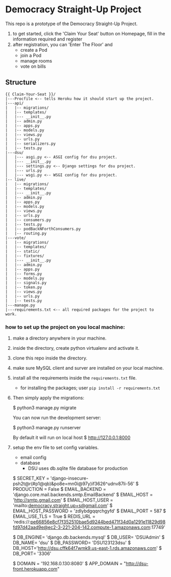 # Democracy Straight-Up Project
This repo is a prototype of the Democracy Straight-Up Project.

1. to get started, click the 'Claim Your Seat' button on Homepage, fill in the information required and register
2. after registration, you can 'Enter The Floor' and
    - create a Pod
    - join a Pod
    - manage rooms
    - vote on bills

## Structure

```
{{ Claim-Your-Seat }}/
|---Procfile <-- tells Heroku how it should start up the project.
|---api/
|   |-- migrations/
|   |-- templates/
│   |--- __init__.py
|   |-- admin.py
|   |-- apps.py
|   |-- models.py
|   |-- views.py
|   |-- urls.py
|   |-- serializers.py
|   |-- tests.py
|---dsu/ 
│   |--- asgi.py <-- ASGI config for dsu project.
│   |--- __init__.py
│   |--- settings.py <-- Django settings for dsu project.
│   |--- urls.py
│   |--- wsgi.py <-- WSGI config for dsu project.
|-- live/
|   |-- migrations/
|   |-- templates/
│   |--- __init__.py
|   |-- admin.py
|   |-- apps.py
|   |-- models.py
|   |-- views.py
|   |-- urls.py
|   |-- consumers.py
|   |-- tests.py
|   |-- podBackNForthConsumers.py
|   |-- routing.py
|---vote/
|   |-- migrations/
|   |-- templates/
|   |-- static/
|   |-- fixtures/
│   |--- __init__.py
|   |-- admin.py
|   |-- apps.py
|   |-- forms.py
|   |-- models.py
|   |-- signals.py
|   |-- token.py
|   |-- views.py
|   |-- urls.py
|   |-- tests.py
|---manage.py
|---requirements.txt <-- all required packages for the project to work.
```

### how to set up the project on you local machine:
1. make a directory anywhere in your machine.
2. inside the directory, create python virtualenv and activate it.
3. clone this repo inside the directory.
4. make sure MySQL client and surver are installed on your local machine.
5. install all the requirements inside the `requirements.txt` file.
    - for installing the packages; user `pip install -r requirements.txt`
6. Then simply apply the migrations:

    $ python3 manage.py migrate
    

   You can now run the development server:

    $ python3 manage.py runserver
   
   By default it will run on local host  $ http://127.0.0.1:8000

7. setup the env file to set config variables. 
    - email config
    - database 
        - DSU uses db.sqlite file database for production

    $ SECRET_KEY = 'django-insecure-psh2t@r(#p1@qb)&po8e=mn$0$i@97y)if3626^udnv87li-56'
    $ PRODUCTION = False
    $ EMAIL_BACKEND = 'django.core.mail.backends.smtp.EmailBackend'
    $ EMAIL_HOST = 'http://smtp.gmail.com'
    $ EMAIL_HOST_USER = 'mailto:democracy.straight.up+s@gmail.com'
    $ EMAIL_HOST_PASSWORD = 'zdlybdgqqrchgyfd'
    $ EMAIL_PORT = 587
    $ EMAIL_USE_TLS = True
    $ REDIS_URL = 'redis://:pe66856e8cf7f352510bae5d9244bed471f34d0a1291e11829d98fd97d42aad9e@ec2-3-221-204-142.compute-1.amazonaws.com:17749'

    $ DB_ENGINE= 'django.db.backends.mysql'
    $ DB_USER= 'DSUAdmin'
    $ DB_NAME= 'dsu'
    $ DB_PASSWORD= 'DSU123123dsu'
    $ DB_HOST='http://dsu.cffk64f7wmk9.us-east-1.rds.amazonaws.com'
    $ DB_PORT= '3306'

    $ DOMAIN = '192.168.0.130:8080'
    $ APP_DOMAIN = "http://dsu-front.herokuapp.com"
